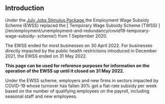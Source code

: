 ##  Introduction

Under the [ July Jobs Stimulus Package
](https://www.gov.ie/en/campaigns/5654a-july-jobs-stimulus/) the Employment
Wage Subsidy Scheme (EWSS) replaced the [ Temporary Wage Subsidy Scheme (TWSS)
](/en/employment/unemployment-and-redundancy/covid19-temporary-wage-subsidy-
scheme/) from 1 September 2020.

The EWSS ended for most businesses on 30 April 2022. For businesses directly
impacted by the public health restrictions introduced in December 2021, the
EWSS ended on 31 May 2022.

**This page can be used for reference purposes for information on the
operation of the EWSS up until it closed on 31 May 2022.**

Under the EWSS scheme, employers and new firms in sectors impacted by COVID-19
whose turnover has fallen 30% got a flat-rate subsidy per week based on the
number of qualifying employees on the payroll, including seasonal staff and
new employees.

